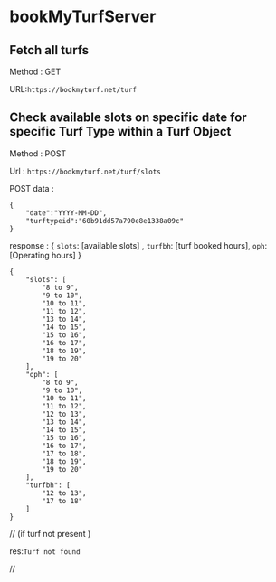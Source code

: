 # bookMyTurfServer
## Fetch all turfs 

Method : GET

URL:`https://bookmyturf.net/turf`




## Check available slots on specific date for specific Turf Type within a Turf Object

Method : POST

Url : `https://bookmyturf.net/turf/slots`

POST data :
```
{
    "date":"YYYY-MM-DD",
    "turftypeid":"60b91dd57a790e8e1338a09c"
}
```

response : { `slots`:  [available slots] , `turfbh`: [turf booked hours], `oph`: [Operating hours] }
```
{
    "slots": [
        "8 to 9",
        "9 to 10",
        "10 to 11",
        "11 to 12",
        "13 to 14",
        "14 to 15",
        "15 to 16",
        "16 to 17",
        "18 to 19",
        "19 to 20"
    ],
    "oph": [
        "8 to 9",
        "9 to 10",
        "10 to 11",
        "11 to 12",
        "12 to 13",
        "13 to 14",
        "14 to 15",
        "15 to 16",
        "16 to 17",
        "17 to 18",
        "18 to 19",
        "19 to 20"
    ],
    "turfbh": [
        "12 to 13",
        "17 to 18"
    ]
}
```


// 
(if turf not present )

res:`Turf not found`

//
